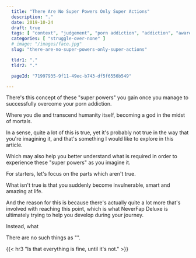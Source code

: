 ```yaml
---
  title: "There Are No Super Powers Only Super Actions"
  description: "."
  date: 2019-10-24
  draft: true
  tags: [ "context", "judgement", "porn addiction", "addiction", "awareness", "awareness exercises", "perspective", "nofap", "neverfap", "neverfap deluxe" ]
  categories: [ "struggle-over-none" ]
  # image: "/images/face.jpg"
  slug: "there-are-no-super-powers-only-super-actions"

  tldr1: "."
  tldr2: "."

  pageId: "71997935-9f11-49ec-b743-df5f6556b549"

---
```


There's this concept of these "super powers" you gain once you manage to successfully overcome your porn addiction.

Where you die and transcend humanity itself, becoming a god in the midst of mortals. 

In a sense, quite a lot of this is true, yet it's probably not true in the way that you're imagining it, and that's something I would like to explore in this article.

Which may also help you better understand what is required in order to experience these "super powers" as you imagine it.

For starters, let's focus on the parts which aren't true. 

What isn't true is that you suddenly become invulnerable, smart and amazing at life.

And the reason for this is because there's actually quite a lot more that's involved with reaching this point, which is what NeverFap Deluxe is ultimately trying to help you develop during your journey.

Instead, what 



There are no such things as "".


{{< hr3 "Is that everything is fine, until it's not." >}}
